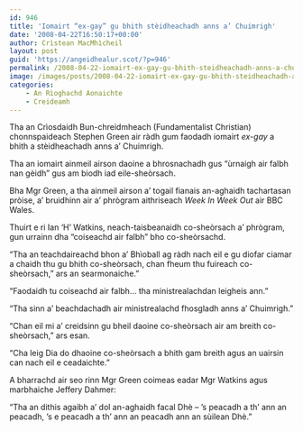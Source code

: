 ```yaml
---
id: 946
title: 'Iomairt “ex-gay” gu bhith stèidheachadh anns a’ Chuimrigh'
date: '2008-04-22T16:50:17+00:00'
author: Crìstean MacMhìcheil
layout: post
guid: 'https://angeidhealur.scot/?p=946'
permalink: /2008-04-22-iomairt-ex-gay-gu-bhith-steidheachadh-anns-a-chuimrigh/
image: /images/posts/2008-04-22-iomairt-ex-gay-gu-bhith-steidheachadh-anns-a-chuimrigh.webp
categories:
    - An Rìoghachd Aonaichte
    - Creideamh
---
```


Tha an Crìosdaidh Bun-chreidmheach (Fundamentalist Christian) chonnspaideach Stephen Green air ràdh gum faodadh iomairt *ex-gay* a bhith a stèidheachadh anns a’ Chuimrigh.

Tha an iomairt ainmeil airson daoine a bhrosnachadh gus “ùrnaigh air falbh nan gèidh” gus am biodh iad eile-sheòrsach.

Bha Mgr Green, a tha ainmeil airson a’ togail fianais an-aghaidh tachartasan pròise, a’ bruidhinn air a’ phrògram aithriseach *Week In Week Out* air BBC Wales.

Thuirt e ri Ian ‘H’ Watkins, neach-taisbeanaidh co-sheòrsach a’ phrògram, gun urrainn dha “coiseachd air falbh” bho co-sheòrsachd.

“Tha an teachdaireachd bhon a’ Bhìoball ag ràdh nach eil e gu diofar ciamar a chaidh thu gu bhith co-sheòrsach, chan fheum thu fuireach co-sheòrsach,” ars an searmonaiche.”

“Faodaidh tu coiseachd air falbh… tha ministrealachdan leigheis ann.”

“Tha sinn a’ beachdachadh air ministrealachd fhosgladh anns a’ Chuimrigh.”

“Chan eil mi a’ creidsinn gu bheil daoine co-sheòrsach air am breith co-sheòrsach,” ars esan.

“Cha leig Dia do dhaoine co-sheòrsach a bhith gam breith agus an uairsin can nach eil e ceadaichte.”

A bharrachd air seo rinn Mgr Green coimeas eadar Mgr Watkins agus marbhaiche Jeffery Dahmer:

“Tha an dithis agaibh a’ dol an-aghaidh facal Dhè – ’s peacadh a th’ ann an peacadh, ’s e peacadh a th’ ann an peacadh ann an sùilean Dhè.”
